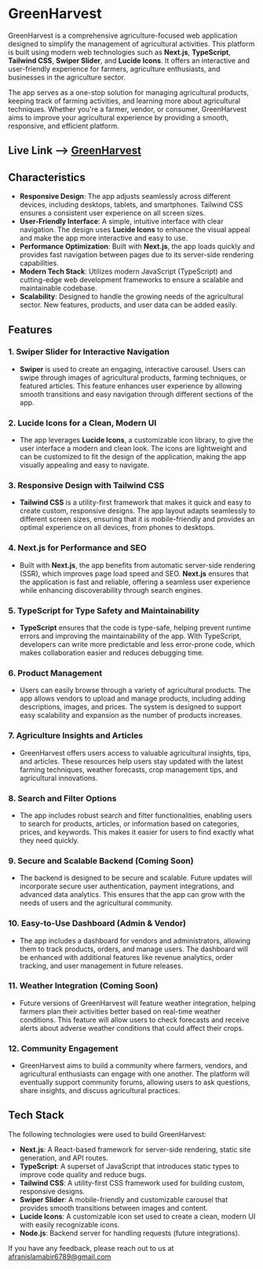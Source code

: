 # GreenHarvest

GreenHarvest is a comprehensive agriculture-focused web application designed to simplify the management of agricultural activities. This platform is built using modern web technologies such as **Next.js**, **TypeScript**, **Tailwind CSS**, **Swiper Slider**, and **Lucide Icons**. It offers an interactive and user-friendly experience for farmers, agriculture enthusiasts, and businesses in the agriculture sector.

The app serves as a one-stop solution for managing agricultural products, keeping track of farming activities, and learning more about agricultural techniques. Whether you're a farmer, vendor, or consumer, GreenHarvest aims to improve your agricultural experience by providing a smooth, responsive, and efficient platform.

## Live Link --> [GreenHarvest](https://green-harvest-ten.vercel.app)

## Characteristics

- **Responsive Design**: The app adjusts seamlessly across different devices, including desktops, tablets, and smartphones. Tailwind CSS ensures a consistent user experience on all screen sizes.
- **User-Friendly Interface**: A simple, intuitive interface with clear navigation. The design uses **Lucide Icons** to enhance the visual appeal and make the app more interactive and easy to use.
- **Performance Optimization**: Built with **Next.js**, the app loads quickly and provides fast navigation between pages due to its server-side rendering capabilities.
- **Modern Tech Stack**: Utilizes modern JavaScript (TypeScript) and cutting-edge web development frameworks to ensure a scalable and maintainable codebase.
- **Scalability**: Designed to handle the growing needs of the agricultural sector. New features, products, and user data can be added easily.

## Features

### 1. **Swiper Slider for Interactive Navigation**
   - **Swiper** is used to create an engaging, interactive carousel. Users can swipe through images of agricultural products, farming techniques, or featured articles. This feature enhances user experience by allowing smooth transitions and easy navigation through different sections of the app.

### 2. **Lucide Icons for a Clean, Modern UI**
   - The app leverages **Lucide Icons**, a customizable icon library, to give the user interface a modern and clean look. The icons are lightweight and can be customized to fit the design of the application, making the app visually appealing and easy to navigate.

### 3. **Responsive Design with Tailwind CSS**
   - **Tailwind CSS** is a utility-first framework that makes it quick and easy to create custom, responsive designs. The app layout adapts seamlessly to different screen sizes, ensuring that it is mobile-friendly and provides an optimal experience on all devices, from phones to desktops.

### 4. **Next.js for Performance and SEO**
   - Built with **Next.js**, the app benefits from automatic server-side rendering (SSR), which improves page load speed and SEO. **Next.js** ensures that the application is fast and reliable, offering a seamless user experience while enhancing discoverability through search engines.

### 5. **TypeScript for Type Safety and Maintainability**
   - **TypeScript** ensures that the code is type-safe, helping prevent runtime errors and improving the maintainability of the app. With TypeScript, developers can write more predictable and less error-prone code, which makes collaboration easier and reduces debugging time.

### 6. **Product Management**
   - Users can easily browse through a variety of agricultural products. The app allows vendors to upload and manage products, including adding descriptions, images, and prices. The system is designed to support easy scalability and expansion as the number of products increases.

### 7. **Agriculture Insights and Articles**
   - GreenHarvest offers users access to valuable agricultural insights, tips, and articles. These resources help users stay updated with the latest farming techniques, weather forecasts, crop management tips, and agricultural innovations. 

### 8. **Search and Filter Options**
   - The app includes robust search and filter functionalities, enabling users to search for products, articles, or information based on categories, prices, and keywords. This makes it easier for users to find exactly what they need quickly.

### 9. **Secure and Scalable Backend (Coming Soon)**
   - The backend is designed to be secure and scalable. Future updates will incorporate secure user authentication, payment integrations, and advanced data analytics. This ensures that the app can grow with the needs of users and the agricultural community.

### 10. **Easy-to-Use Dashboard (Admin & Vendor)**
   - The app includes a dashboard for vendors and administrators, allowing them to track products, orders, and manage users. The dashboard will be enhanced with additional features like revenue analytics, order tracking, and user management in future releases.

### 11. **Weather Integration (Coming Soon)**
   - Future versions of GreenHarvest will feature weather integration, helping farmers plan their activities better based on real-time weather conditions. This feature will allow users to check forecasts and receive alerts about adverse weather conditions that could affect their crops.

### 12. **Community Engagement**
   - GreenHarvest aims to build a community where farmers, vendors, and agricultural enthusiasts can engage with one another. The platform will eventually support community forums, allowing users to ask questions, share insights, and discuss agricultural practices.

## Tech Stack

The following technologies were used to build GreenHarvest:

- **Next.js**: A React-based framework for server-side rendering, static site generation, and API routes.
- **TypeScript**: A superset of JavaScript that introduces static types to improve code quality and reduce bugs.
- **Tailwind CSS**: A utility-first CSS framework used for building custom, responsive designs.
- **Swiper Slider**: A mobile-friendly and customizable carousel that provides smooth transitions between images and content.
- **Lucide Icons**: A customizable icon set used to create a clean, modern UI with easily recognizable icons.
- **Node.js**: Backend server for handling requests (future integrations).

If you have any feedback, please reach out to us at afranislamabir6789@gmail.com
